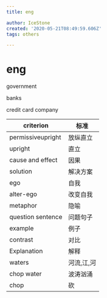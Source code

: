 ```yaml
---
title: eng

author: IceStone
created: '2020-05-21T08:49:59.606Z'
tags: others

---
```


# eng

government

banks

credit card company

|criterion|标准|
|---|---|
|permissiveupright|放纵直立|
|upright|直立|
|cause and effect|因果|
|solution|解决方案|
|ego|自我|
|alter-ego|改变自我|
|metaphor|隐喻|
|question sentence|问题句子|
|example|例子|
|contrast|对比|
|Explanation|解释|
|waters|河流,江,河|
|chop water|波涛汹涌|
|chop|砍|
 

